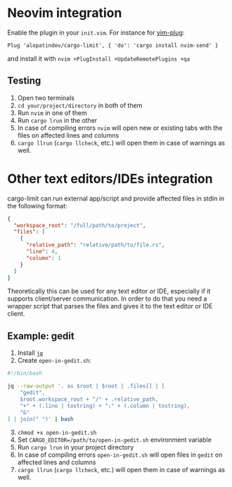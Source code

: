 # Neovim integration
Enable the plugin in your `init.vim`. For instance for [vim-plug](https://github.com/junegunn/vim-plug#neovim):
```viml
Plug 'alopatindev/cargo-limit', { 'do': 'cargo install nvim-send' }
```
and install it with `nvim +PlugInstall +UpdateRemotePlugins +qa`

## Testing
1. Open two terminals
2. `cd your/project/directory` in both of them
3. Run `nvim` in one of them
4. Run `cargo lrun` in the other
5. In case of compiling errors `nvim` will open new or existing tabs with the files on affected lines and columns
6. `cargo llrun` (`cargo llcheck`, etc.) will open them in case of warnings as well.

# Other text editors/IDEs integration
cargo-limit can run external app/script and provide affected files in stdin in the following format:
```json
{
  "workspace_root": "/full/path/to/project",
  "files": [
    {
      "relative_path": "relative/path/to/file.rs",
      "line": 4,
      "column": 1
    }
  ]
}
```

Theoretically this can be used for any text editor or IDE, especially if it supports client/server communication. In order to do that you need a wrapper script that parses the files and gives it to the text editor or IDE client.

## Example: gedit
1. Install [`jq`](https://stedolan.github.io/jq/download/)
2. Create `open-in-gedit.sh`:
```bash
#!/bin/bash

jq --raw-output '. as $root | $root | .files[] | [
    "gedit",
    $root.workspace_root + "/" + .relative_path,
    "+" + (.line | tostring) + ":" + (.column | tostring),
    "&"
] | join(" ")' | bash
```
3. `chmod +x open-in-gedit.sh`
4. Set `CARGO_EDITOR=/path/to/open-in-gedit.sh` environment variable
5. Run `cargo lrun` in your project directory
6. In case of compiling errors `open-in-gedit.sh` will open files in `gedit` on affected lines and columns
7. `cargo llrun` (`cargo llcheck`, etc.) will open them in case of warnings as well.
